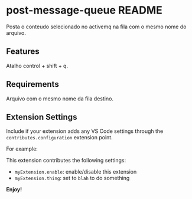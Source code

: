 # post-message-queue README

Posta o conteudo selecionado no activemq na fila com o mesmo nome do arquivo.

## Features

Atalho control + shift + q.

## Requirements

Arquivo com o mesmo nome da fila destino.

## Extension Settings

Include if your extension adds any VS Code settings through the `contributes.configuration` extension point.

For example:

This extension contributes the following settings:

* `myExtension.enable`: enable/disable this extension
* `myExtension.thing`: set to `blah` to do something

**Enjoy!**
